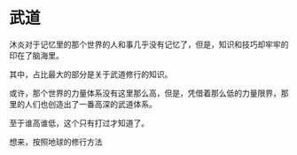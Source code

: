# 武道

沐炎对于记忆里的那个世界的人和事几乎没有记忆了，但是，知识和技巧却牢牢的印在了脑海里。

其中，占比最大的部分是关于武道修行的知识。

或许，那个世界的力量体系没有这里那么高，但是，凭借着那么低的力量限界，那里的人们也创造出了一番高深的武道体系。

至于谁高谁低，这个只有打过才知道了。

想来，按照地球的修行方法